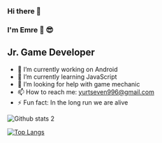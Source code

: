 ### Hi there 👋

###  I'm Emre :raising_hand: :sunglasses:

##   Jr. Game Developer

- 🔭 I’m currently working on Android 
- 🌱 I’m currently learning JavaScript
- 🤔 I’m looking for help with game mechanic
- 📫 How to reach me: yurtseven996@gmail.com
- ⚡ Fun fact: In the long run we are alive

![Github stats 2](https://github-readme-stats.vercel.app/api?username=yurtseven&show_icons=true&theme=radical)

[![Top Langs](https://github-readme-stats.vercel.app/api/top-langs/?username=yurtseven&layout=compact)](https://github.com/yurtseven/github-readme-stats)
